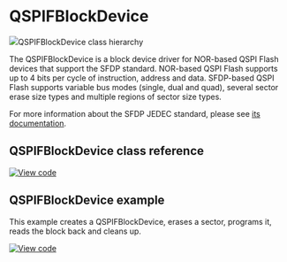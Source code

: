 # QSPIFBlockDevice

<span class="images">![](https://os.mbed.com/docs/v5.15/mbed-os-api-doxy/class_q_s_p_i_f_block_device.png)<span>QSPIFBlockDevice class hierarchy</span></span>


The QSPIFBlockDevice is a block device driver for NOR-based QSPI Flash devices that support the SFDP standard. NOR-based QSPI Flash supports up to 4 bits per cycle of instruction, address and data. SFDP-based QSPI Flash supports variable bus modes (single, dual and quad), several sector erase size types and multiple regions of sector size types.

For more information about the SFDP JEDEC standard, please see [its documentation](https://www.jedec.org/system/files/docs/JESD216C.pdf).

## QSPIFBlockDevice class reference

[![View code](https://www.mbed.com/embed/?type=library)](https://os.mbed.com/docs/v5.15/mbed-os-api-doxy/class_q_s_p_i_f_block_device.html)

## QSPIFBlockDevice example

This example creates a QSPIFBlockDevice, erases a sector, programs it, reads the block back and cleans up.

[![View code](https://www.mbed.com/embed/?url=https://os.mbed.com/teams/mbed_example/code/QSPIFBlockDevice_example/)](https://os.mbed.com/teams/mbed_example/code/QSPIFBlockDevice_example/file/5608693b47aa/main.cpp/)
